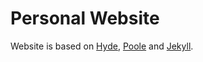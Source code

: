 # Personal Website

Website is based on [Hyde](https://github.com/poole/hyde), [Poole](http://getpoole.com) and [Jekyll](http://jekyllrb.com).
